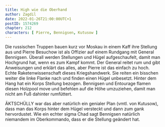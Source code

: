 ```yaml
---
title: High wie die Oberhand
author: Zagdil
date: 2022-01-26T21:00:00UTC+1
postID: 1574269
chapter: 212
characters: [ Pierre, Bennigsen, Kutusow ]
---
```

Die russischen Truppen bauen kurz vor Moskau in einem Kaff ihre Stellung aus und Pierre Besuchow ist als Offizier auf einem Rundgang mit General Bennigsen. Überall werden Stellungen und Hügel aufgeschaufelt, damit man Hochgrund hat, wenn es zum Kampf kommt. Der General reitet rum und gibt Anweisungen und erklärt das alles, aber Pierre ist das einfach zu hoch. Echte Raketenwissenschaft dieses Kriegshandwerk. Sie reiten ein bisschen weiter die linke Flanke nach und finden einen Hügel unbesetzt. Hinter dem Hang hat ein Korps Stellung bezogen. Bennigsen und Entourage flamen diesen Holzpool move und befehlen auf die Höhe umzuziehen, damit man nicht am Fuß dahinter rumfüttert.

ÄKTSCHÜLLY war das aber natürlich ein genialer Plan (vmtl. von Kutusow), dass man das Korps hinter dem Hügel versteckt und dann zum gank hervordustet. Wie ein echter sigma Chad sagt Bennigsen natürlich niemandem im Oberkommando, dass er die Stellung geändert hat.